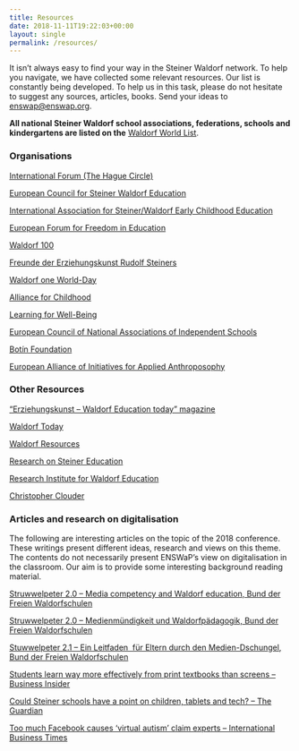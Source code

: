 ```yaml
---
title: Resources
date: 2018-11-11T19:22:03+00:00
layout: single
permalink: /resources/
---
```

It isn’t always easy to find your way in the Steiner Waldorf network. To help you navigate, we have collected some relevant resources. Our list is constantly being developed. To help us in this task, please do not hesitate to suggest any sources, articles, books. Send your ideas to <a href="mailto:enswap@enswap.org">enswap@enswap.org</a>.

**All national Steiner Waldorf school associations, federations, schools and kindergartens are listed on the** [Waldorf World List](https://www.freunde-waldorf.de/fileadmin/user_upload/images/Waldorf_World_List/Waldorf_World_List.pdf).

### Organisations

[International Forum (The Hague Circle)](https://www.waldorf-international.org/en/)

[European Council for Steiner Waldorf Education](https://ecswe.eu/)

[International Association for Steiner/Waldorf Early Childhood Education ](https://www.iaswece.org/home/)

[European Forum for Freedom in Education](https://www.effe-eu.org)

[Waldorf 100](https://www.waldorf-100.org/en/)

[Freunde der Erziehungskunst Rudolf Steiners](https://www.freunde-waldorf.de/en/home/)

[Waldorf one World-Day](https://www.freunde-waldorf.de/en/wow-day.html)

[Alliance for Childhood](https://www.allianceforchildhood.org/)

[Learning for Well-Being](https://www.learningforwellbeing.org/)

[European Council of National Associations of Independent Schools](https://www.ecnais.org/)

[Botín Foundation](https://fundacionbotin.org/en/)

[European Alliance of Initiatives for Applied Anthroposophy](https://eliant.eu/en/)

### Other Resources

[“Erziehungskunst – Waldorf Education today” magazine](https://www.erziehungskunst.de/en/home/)

[Waldorf Today](https://www.waldorftoday.com/)

[Waldorf Resources](https://www.waldorf-resources.org/)

[Research on Steiner Education](https://www.rosejourn.com/index.php/rose)

[Research Institute for Waldorf Education](https://www.waldorfresearchinstitute.org/)

[Christopher Clouder](https://christopherclouder.com/)

### Articles and research on digitalisation

The following are interesting articles on the topic of the 2018 conference. These writings present different ideas, research and views on this theme. The contents do not necessarily present ENSWaP’s view on digitalisation in the classroom. Our aim is to provide some interesting background reading material.

[Struwwelpeter 2.0 &#8211; Media competency and Waldorf education, Bund der Freien Waldorfschulen](https://www.waldorfschule.de/fileadmin/downloads/Blickpunkte_Reader/Struwwelpeter_engl_August_2015.pdf)

[Struwwelpeter 2.0 &#8211; Medienmündigkeit und Waldorfpädagogik, Bund der Freien Waldorfschulen](https://www.waldorfschule.de/fileadmin/downloads/Blickpunkte_Reader/Medienbroschuere_Struwwelpeter_2.0.pdf)

[Stuwwelpeter 2.1 &#8211; Ein Leitfaden  für Eltern durch den Medien-Dschungel, Bund der Freien Waldorfschulen](https://www.waldorfschule.de/fileadmin/downloads/Blickpunkte_Reader/Stuwwelpeter_2.1_Eltern.pdf)

[Students learn way more effectively from print textbooks than screens &#8211; Business Insider](https://www.businessinsider.com/students-learning-education-print-textbooks-screens-study-2017-10)

[Could Steiner schools have a point on children, tablets and tech? &#8211; The Guardian](https://www.theguardian.com/education/2016/jun/14/steiner-schools-children-tablets-tech?CMP=share_btn_link)

[Too much Facebook causes &#8216;virtual autism&#8217; claim experts &#8211; International Business Times](https://www.ibtimes.co.uk/too-much-facebook-causes-virtual-autism-claim-experts-1641051)

